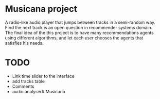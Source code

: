 # Musicana project
A radio-like audio player that jumps between tracks in a semi-random way.
Find the next track is an open question in recommender systems domain. 
The final idea of the this project is to have many recommendations agents using different algorithms, and let each user chooses the agents that satisfies his needs.
# TODO
- Link time slider to the interface
- add tracks table
- Comments
- audio analyser# Musicana
